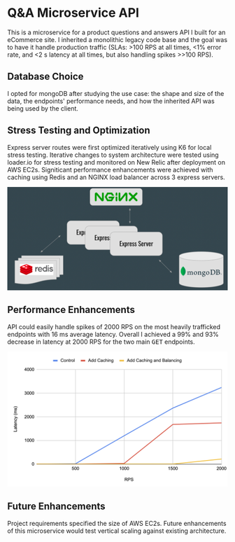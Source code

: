 # Q&A Microservice API
This is a microservice for a product questions and answers API I built for an eCommerce site. I inherited a monolithic legacy code base and the goal was to have it handle production traffic (SLAs: >100 RPS at all times, <1% error rate, and <2 s latency at all times, but also handling spikes >>100 RPS).

## Database Choice
I opted for mongoDB after studying the use case: the shape and size of the data, the endpoints' performance needs, and how the inherited API was being used by the client.

## Stress Testing and Optimization
Express server routes were first optimized iteratively using K6 for local stress testing. Iterative changes to system architecture were tested using loader.io for stress testing and monitored on New Relic after deployment on AWS EC2s. Signiticant performance enhancements were achieved with caching using Redis and an NGINX load balancer across 3 express servers.
<div align="center">
  <img src="architecture.png">
</div>

## Performance Enhancements
API could easily handle spikes of 2000 RPS on the most heavily trafficked endpoints with 16 ms average latency. Overall I achieved a 99% and 93% decrease in latency at 2000 RPS for the two main <kbd>GET</kbd> endpoints.
<div align="center">
  <img src="testing.png">
</div>

## Future Enhancements
Project requirements specified the size of AWS EC2s. Future enhancements of this microservice would test vertical scaling against existing architecture.